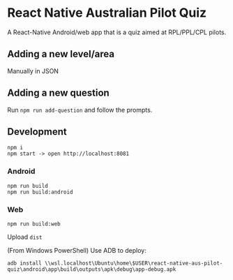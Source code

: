 # React Native Australian Pilot Quiz

A React-Native Android/web app that is a quiz aimed at RPL/PPL/CPL pilots.

## Adding a new level/area

Manually in JSON

## Adding a new question

Run `npm run add-question` and follow the prompts.

## Development

    npm i
    npm start -> open http://localhost:8081

### Android

    npm run build
    npm run build:android

### Web

    npm run build:web

Upload `dist`

(From Windows PowerShell) Use ADB to deploy:

    adb install \\wsl.localhost\Ubuntu\home\$USER\react-native-aus-pilot-quiz\android\app\build\outputs\apk\debug\app-debug.apk
